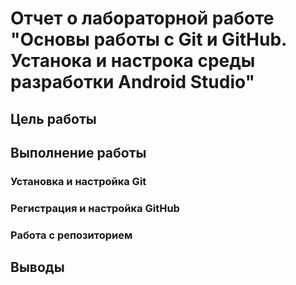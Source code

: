 # Отчет о лабораторной работе "Основы работы с Git и GitHub. Устанока и настрока среды разработки  Android Studio"
## Цель работы

## Выполнение работы
### Установка и настройка Git

### Регистрация и настройка GitHub

### Работа с репозиторием


## Выводы